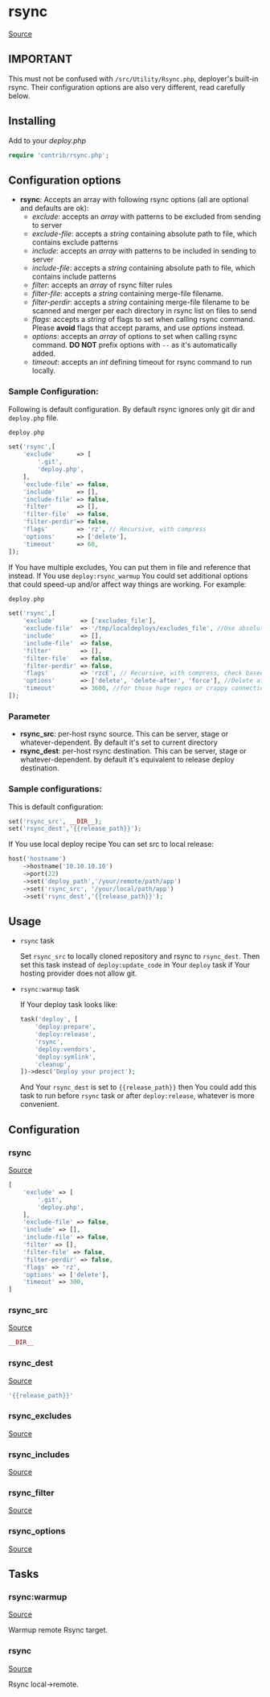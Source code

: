 <!-- DO NOT EDIT THIS FILE! -->
<!-- Instead edit contrib/rsync.php -->
<!-- Then run bin/docgen -->

# rsync

[Source](/contrib/rsync.php)


## IMPORTANT

This must not be confused with `/src/Utility/Rsync.php`, deployer's built-in rsync. Their configuration options are also very different, read carefully below.

## Installing

Add to your _deploy.php_

```php
require 'contrib/rsync.php';
```

## Configuration options

- **rsync**: Accepts an array with following rsync options (all are optional and defaults are ok):
    - *exclude*: accepts an *array* with patterns to be excluded from sending to server
    - *exclude-file*: accepts a *string* containing absolute path to file, which contains exclude patterns
    - *include*: accepts an *array* with patterns to be included in sending to server
    - *include-file*: accepts a *string* containing absolute path to file, which contains include patterns
    - *filter*: accepts an *array* of rsync filter rules
    - *filter-file*: accepts a *string* containing merge-file filename.
    - *filter-perdir*: accepts a *string* containing merge-file filename to be scanned and merger per each directory in rsync list on files to send
    - *flags*: accepts a *string* of flags to set when calling rsync command. Please **avoid** flags that accept params, and use *options* instead.
    - *options*: accepts an *array* of options to set when calling rsync command. **DO NOT** prefix options with `--` as it's automatically added.
    - *timeout*: accepts an *int* defining timeout for rsync command to run locally.

### Sample Configuration:

Following is default configuration. By default rsync ignores only git dir and `deploy.php` file.

```php
deploy.php

set('rsync',[
    'exclude'      => [
        '.git',
        'deploy.php',
    ],
    'exclude-file' => false,
    'include'      => [],
    'include-file' => false,
    'filter'       => [],
    'filter-file'  => false,
    'filter-perdir'=> false,
    'flags'        => 'rz', // Recursive, with compress
    'options'      => ['delete'],
    'timeout'      => 60,
]);
```

If You have multiple excludes, You can put them in file and reference that instead. If You use `deploy:rsync_warmup` You could set additional options that could speed-up and/or affect way things are working. For example:

```php
deploy.php

set('rsync',[
    'exclude'       => ['excludes_file'],
    'exclude-file'  => '/tmp/localdeploys/excludes_file', //Use absolute path to avoid possible rsync problems
    'include'       => [],
    'include-file'  => false,
    'filter'        => [],
    'filter-file'   => false,
    'filter-perdir' => false,
    'flags'         => 'rzcE', // Recursive, with compress, check based on checksum rather than time/size, preserve Executable flag
    'options'       => ['delete', 'delete-after', 'force'], //Delete after successful transfer, delete even if deleted dir is not empty
    'timeout'       => 3600, //for those huge repos or crappy connection
]);
```


### Parameter

- **rsync_src**: per-host rsync source. This can be server, stage or whatever-dependent. By default it's set to current directory
- **rsync_dest**: per-host rsync destination. This can be server, stage or whatever-dependent. by default it's equivalent to release deploy destination.

### Sample configurations:

This is default configuration:

```php
set('rsync_src', __DIR__);
set('rsync_dest','{{release_path}}');
```

If You use local deploy recipe You can set src to local release:

```php
host('hostname')
    ->hostname('10.10.10.10')
    ->port(22)
    ->set('deploy_path','/your/remote/path/app')
    ->set('rsync_src', '/your/local/path/app')
    ->set('rsync_dest','{{release_path}}');
```

## Usage

- `rsync` task

    Set `rsync_src` to locally cloned repository and rsync to `rsync_dest`. Then set this task instead of `deploy:update_code` in Your `deploy` task if Your hosting provider does not allow git.

- `rsync:warmup` task

    If Your deploy task looks like:

    ```php
    task('deploy', [
        'deploy:prepare',
        'deploy:release',
        'rsync',
        'deploy:vendors',
        'deploy:symlink',
        'cleanup',
    ])->desc('Deploy your project');
    ```

    And Your `rsync_dest` is set to `{{release_path}}` then You could add this task to run before `rsync` task or after `deploy:release`, whatever is more convenient.




## Configuration
### rsync
[Source](https://github.com/deployphp/deployer/blob/master/contrib/rsync.php#L128)



```php title="Default value"
[
    'exclude' => [
        '.git',
        'deploy.php',
    ],
    'exclude-file' => false,
    'include' => [],
    'include-file' => false,
    'filter' => [],
    'filter-file' => false,
    'filter-perdir' => false,
    'flags' => 'rz',
    'options' => ['delete'],
    'timeout' => 300,
]
```


### rsync_src
[Source](https://github.com/deployphp/deployer/blob/master/contrib/rsync.php#L144)



```php title="Default value"
__DIR__
```


### rsync_dest
[Source](https://github.com/deployphp/deployer/blob/master/contrib/rsync.php#L145)



```php title="Default value"
'{{release_path}}'
```


### rsync_excludes
[Source](https://github.com/deployphp/deployer/blob/master/contrib/rsync.php#L147)





### rsync_includes
[Source](https://github.com/deployphp/deployer/blob/master/contrib/rsync.php#L162)





### rsync_filter
[Source](https://github.com/deployphp/deployer/blob/master/contrib/rsync.php#L177)





### rsync_options
[Source](https://github.com/deployphp/deployer/blob/master/contrib/rsync.php#L195)






## Tasks

### rsync:warmup
[Source](https://github.com/deployphp/deployer/blob/master/contrib/rsync.php#L207)

Warmup remote Rsync target.




### rsync
[Source](https://github.com/deployphp/deployer/blob/master/contrib/rsync.php#L222)

Rsync local->remote.




